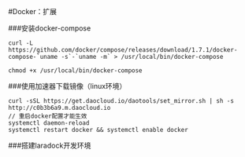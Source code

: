 #Docker：扩展

###安装docker-compose
```
curl -L https://github.com/docker/compose/releases/download/1.7.1/docker-compose-`uname -s`-`uname -m` > /usr/local/bin/docker-compose

chmod +x /usr/local/bin/docker-compose
```

###使用加速器下载镜像（linux环境）
```
curl -sSL https://get.daocloud.io/daotools/set_mirror.sh | sh -s http://c0b3b6a9.m.daocloud.io
// 重启docker配置才能生效
systemctl daemon-reload
systemctl restart docker && systemctl enable docker
```

###搭建laradock开发环境

